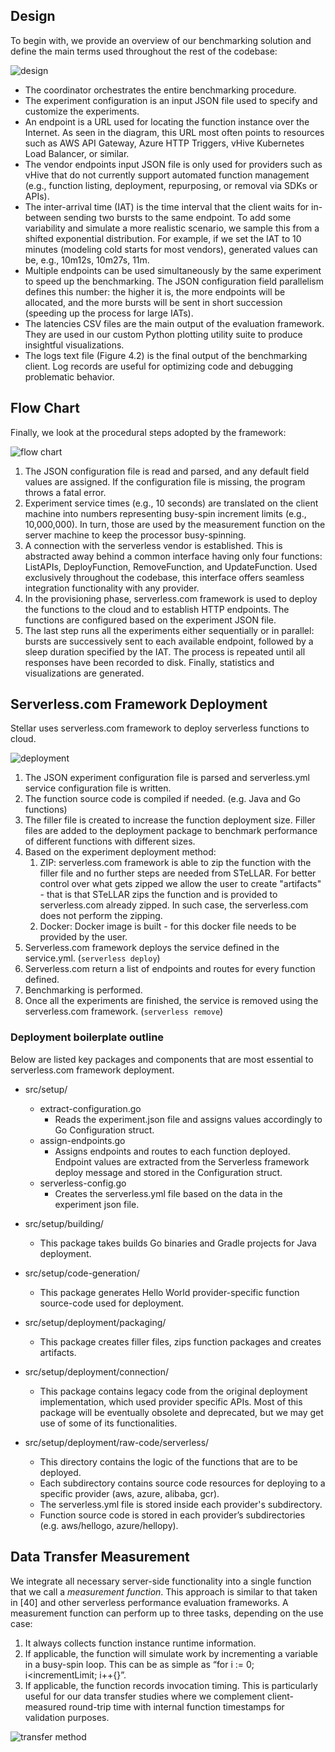 ## Design

To begin with, we provide an overview of our benchmarking solution and define the main terms used throughout the rest of the codebase:

![design](https://github.com/vhive-serverless/STeLLAR/blob/main/design/diagram.png)

- The coordinator orchestrates the entire benchmarking procedure.
- The experiment configuration is an input JSON file used to specify and customize the experiments.
- An endpoint is a URL used for locating the function instance over the Internet. As seen in the diagram, this URL most often points to resources such as AWS API Gateway, Azure HTTP Triggers, vHive Kubernetes Load Balancer, or similar.
- The vendor endpoints input JSON file is only used for providers such as vHive that do not currently support automated function management (e.g., function listing, deployment, repurposing, or removal via SDKs or APIs).
- The inter-arrival time (IAT) is the time interval that the client waits for in-between sending two bursts to the same endpoint. To add some variability and simulate a more realistic scenario, we sample this from a shifted exponential distribution. For example, if we set the IAT to 10 minutes (modeling cold starts for most vendors), generated values can be, e.g., 10m12s, 10m27s, 11m.
- Multiple endpoints can be used simultaneously by the same experiment to speed up the benchmarking. The JSON configuration field parallelism defines this number: the higher it is, the more endpoints will be allocated, and the more bursts will be sent in short succession (speeding up the process for large IATs).
- The latencies CSV files are the main output of the evaluation framework. They are used in our custom Python plotting utility suite to produce insightful visualizations.
- The logs text file (Figure 4.2) is the final output of the benchmarking client. Log records are useful for optimizing code and debugging problematic behavior.

## Flow Chart
Finally, we look at the procedural steps adopted by the framework:

![flow chart](https://github.com/vhive-serverless/STeLLAR/blob/main/design/flow-chart.png)


1. The JSON configuration file is read and parsed, and any default field values are assigned. If the configuration file is missing, the program throws a fatal error.
2. Experiment service times (e.g., 10 seconds) are translated on the client machine into numbers representing busy-spin increment limits (e.g., 10,000,000). In turn, those are used by the measurement function on the server machine to keep the processor busy-spinning.
3. A connection with the serverless vendor is established. This is abstracted away behind a common interface having only four functions: ListAPIs, DeployFunction, RemoveFunction, and UpdateFunction. Used exclusively throughout the codebase, this interface offers seamless integration functionality with any provider.
4. In the provisioning phase, serverless.com framework is used to deploy the functions to the cloud and to establish HTTP endpoints. The functions are configured based on the experiment JSON file.
5. The last step runs all the experiments either sequentially or in parallel: bursts are successively sent to each available endpoint, followed by a sleep duration specified by the IAT. The process is repeated until all responses have been recorded to disk. Finally, statistics and visualizations are generated.

## Serverless.com Framework Deployment

Stellar uses serverless.com framework to deploy serverless functions to cloud.

![deployment](https://github.com/vhive-serverless/STeLLAR/blob/main/design/deployment.jpg)

1. The JSON experiment configuration file is parsed and serverless.yml service configuration file is written.
2. The function source code is compiled if needed. (e.g. Java and Go functions)
3. The filler file is created to increase the function deployment size. Filler files are added to the deployment package to benchmark performance of different functions with different sizes.
4. Based on the experiment deployment method:
    1. ZIP: serverless.com framework is able to zip the function with the filler file and no further steps are needed from STeLLAR. For better control over what gets zipped we allow the user to create "artifacts" - that is that STeLLAR zips the function and is provided to serverless.com already zipped. In such case, the serverless.com does not perform the zipping.
    2. Docker: Docker image is built - for this docker file needs to be provided by the user.
5. Serverless.com framework deploys the service defined in the service.yml. (`serverless deploy`)
6. Serverless.com return a list of endpoints and routes for every function defined.
7. Benchmarking is performed.
8. Once all the experiments are finished, the service is removed using the serverless.com framework. (`serverless remove`)

### Deployment boilerplate outline

Below are listed key packages and components that are most essential to serverless.com framework deployment.

- src/setup/
    - extract-configuration.go
        - Reads the experiment.json file and assigns values accordingly to Go Configuration struct.
    - assign-endpoints.go
        - Assigns endpoints and routes to each function deployed. Endpoint values are extracted from the Serverless
          framework deploy message and stored in the Configuration struct.
    - serverless-config.go
        - Creates the serverless.yml file based on the data in the experiment json file.

- src/setup/building/
    - This package takes builds Go binaries and Gradle projects for Java deployment.
- src/setup/code-generation/
    - This package generates Hello World provider-specific function source-code used for deployment.
- src/setup/deployment/packaging/
    - This package creates filler files, zips function packages and creates artifacts.
- src/setup/deployment/connection/
    - This package contains legacy code from the original deployment implementation, which used provider specific APIs.
      Most of this package will be eventually obsolete and deprecated, but we may get use of some of its
      functionalities.
- src/setup/deployment/raw-code/serverless/
    - This directory contains the logic of the functions that are to be deployed.
    - Each subdirectory contains source code resources for deploying to a specific provider (aws, azure, alibaba, gcr).
    - The serverless.yml file is stored inside each provider's subdirectory.
    - Function source code is stored in each provider’s subdirectories (e.g. aws/hellogo, azure/hellopy).

## Data Transfer Measurement
We integrate all necessary server-side functionality into a single function that we call a _measurement function_. This approach is similar to that taken in [40] and other serverless performance evaluation frameworks. A measurement function can perform up to three tasks, depending on the use case:

1. It always collects function instance runtime information.
2. If applicable, the function will simulate work by incrementing a variable in a busy-spin loop. This can be as simple as “for i := 0; i\<incrementLimit; i++{}”.
3. If applicable, the function records invocation timing. This is particularly useful for our data transfer studies where we complement client-measured round-trip time with internal function timestamps for validation purposes.

![transfer method](https://github.com/vhive-serverless/STeLLAR/blob/main/design/transfer-method.png)
